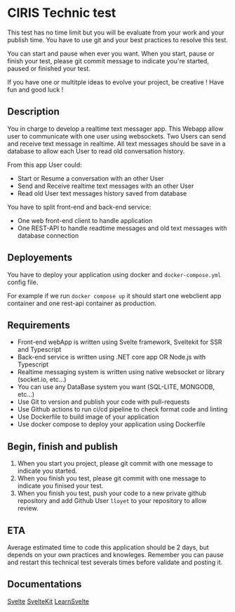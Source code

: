 # CIRIS Technic test

This test has no time limit but you will be evaluate from your work and your publish time.
You have to use git and your best practices to resolve this test.

You can start and pause when ever you want.
When you start, pause or finish your test, please git commit message to indicate you're started, paused or finished your test.

If you have one or multitple ideas to evolve your project, be creative !
Have fun and good luck !

## Description

You in charge to develop a realtime text messager app.
This Webapp allow user to communicate with one user using websockets.
Two Users can send and receive text message in realtime.
All text messages should be save in a database to allow each User to read old conversation history.

From this app User could:
- Start or Resume a conversation with an other User
- Send and Receive realtime text messages with an other User
- Read old User text messages history saved from database

You have to split front-end and back-end service:
- One web front-end client to handle application
- One REST-API to handle readtime messages and old text messages with database connection

## Deployements

You have to deploy your application using docker and `docker-compose.yml` config file.

For example if we run `docker compose up` it should start one webclient app container and one rest-api container as production.

## Requirements

- Front-end webApp is written using Svelte framework, Sveltekit for SSR and Typescript
- Back-end service is written using .NET core app OR Node.js with Typescript 
- Realtime messaging system is written using native websocket or library (socket.io, etc...)
- You can use any DataBase system you want (SQL-LITE, MONGODB, etc...)
- Use Git to version and publish your code with pull-requests
- Use Github actions to run ci/cd pipeline to check format code and linting
- Use Dockerfile to build image of your application
- Use docker compose to deploy your application using Dockerfile

## Begin, finish and publish

1. When you start you project, please git commit with one message to indicate you started.
2. When you finish you test, please git commit with one message to indicate you finised your test.
3. When you finish you test, push your code to a new private github repository and add Github User `lloyet` to your repository to allow review.

## ETA

Average estimated time to code this application should be 2 days, but depends on your own practices and knowleges.
Remember you can pause and restart this technical test severals times before validate and posting it.

## Documentations

[Svelte](https://svelte.dev)
[SvelteKit](https://kit.svelte.dev)
[LearnSvelte](https://learn.svelte.dev)




